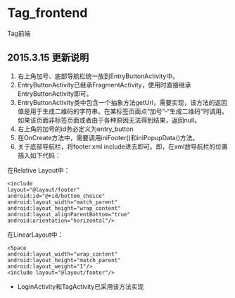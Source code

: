 # Tag_frontend
Tag前端

2015.3.15 更新说明
---
1. 右上角加号、底部导航栏统一放到EntryButtonActivity中。
2. EntryButtonActivity已继承FragmentActivity，使用时直接继承EntryButtonActivity即可。
3. EntryButtonActivity类中包含一个抽象方法getUrl，需要实现，该方法的返回值是用于生成二维码的字符串。在某标签页面点“加号”-“生成二维码”时调用。如果该页面非标签页面或者由于各种原因无法得到结果，返回null。
4. 右上角的加号的id务必定义为entry_button
5. 在OnCreate方法中，需要调用iniFooter()和iniPopupData()方法。
6. 关于底部导航栏，将footer.xml include进去即可。即，在xml放导航栏的位置插入如下代码：

在Relative Layout中：

    <include 
    layout="@layout/footer"
    android:id="@+id/bottom_choice"
    android:layout_width="match_parent"
    android:layout_height="wrap_content"
    android:layout_alignParentBottom="true"
    android:orientation="horizontal"/>

在LinearLayout中：

    <Space
    android:layout_width="wrap_content"
    android:layout_height="match_parent"
    android:layout_weight="1"/>
    <include layout="@layout/footer"/>

- LoginActivity和TagActivity已采用该方法实现
